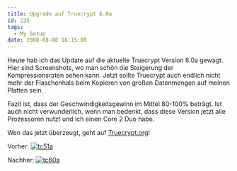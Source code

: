 ```yaml
---
title: Upgrade auf Truecrypt 6.0a
id: 235
tags:
  - My Setup
date: 2008-08-08 18:15:08
---
```


Heute hab ich das Update auf die aktuelle Truecrypt Version 6.0a gewagt. Hier sind Screenshots, wo man schön die Steigerung der Kompressionsraten sehen kann. Jetzt sollte Truecrypt auch endlich nicht mehr der Flaschenhals beim Kopieren von großen Datenmengen auf meinen Platten sein.

Fazit ist, dass der Geschwindigkeitsgewinn im Mittel 80-100% beträgt. Ist auch nicht verwunderlich, wenn man bedenkt, dass diese Version jetzt alle Prozessoren nutzt und ich einen Core 2 Duo habe.

Wen das jetzt überzeugt, geht auf [Truecrypt.org](http://www.truecrypt.org)!

Vorher:
[![tc51a](https://az275061.vo.msecnd.net/blogmedia/2008/08/tc51a-thumb.jpg)](https://az275061.vo.msecnd.net/blogmedia/2008/08/tc51a.jpg)

Nachher:
[![tc60a](https://az275061.vo.msecnd.net/blogmedia/2008/08/tc60a-thumb.jpg)](https://az275061.vo.msecnd.net/blogmedia/2008/08/tc60a.jpg)